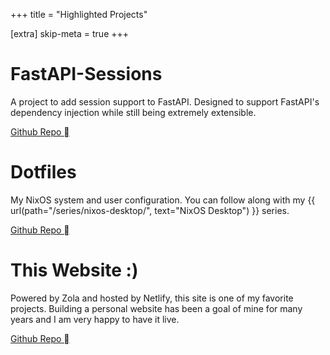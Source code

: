 +++
title = "Highlighted Projects"

[extra]
skip-meta = true
+++

# FastAPI-Sessions

A project to add session support to FastAPI. Designed to support FastAPI's dependency injection while still being extremely extensible.

[Github Repo ](https://github.com/jordanisaacs/fastapi-sessions)

# Dotfiles

My NixOS system and user configuration. You can follow along with my {{ url(path="/series/nixos-desktop/", text="NixOS Desktop") }} series.

[Github Repo ](https://github.com/jordanisaacs/dotfiles)

# This Website :)

Powered by Zola and hosted by Netlify, this site is one of my favorite projects. Building a personal website has been a goal of mine for many years and I am very happy to have it live.

[Github Repo ](https://github.com/jordanisaacs/jdisaacs.com)
